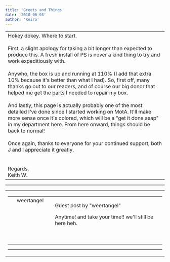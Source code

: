 ```yaml
---
title: 'Greets and Things'
date: '2010-06-03'
author: 'Keira'
---
```


<div>
<!-- Main content here -->
<table border="0" class="post"><tbody><tr><td>
   
   <div class="post_body">
       Hokey dokey. Where to start.<div><br></div><div>First, a slight apology for taking a bit longer than expected to produce this. A fresh install of PS is never a kind thing to try and work expeditiously with.&nbsp;</div><div><br></div><div>Anywho, the box is up and running at 110% (I add that extra 10% because it's better than what I had). So, first off, many thanks go out to our readers, and of course our big donor that helped me get the parts I needed to repair my box.</div><div><br></div><div>And lastly, this page is actually probably one of the most detailed I've done since I started working on MotA. It'll make more sense once it's colored, which will be a "get it done asap" in my department here. From here onward, things should be back to normal!</div><div><br></div><div>Once again, thanks to everyone for your continued support, both J and I appreciate it greatly.</div><div><br></div><div><br></div><div>Regards,</div><div>Keith W.</div>
   </div>
   </td></tr>
   </tbody></table><hr><table style="width:100%; border:0;" class="comment_table"><tbody><tr><td width="100%"><a name=""> </a><div style="width:100%;" class="comment"><table border="0" width="100%"><tbody><tr><td align="center" valign="top" width="125">
<span class="comment_title"><center>weertangel<br></center><a name="74">&nbsp;</a></span><br>
<center><img src="https://www.gravatar.com/avatar.php?gravatar_id=1d9d96987c3709dcf53e59cf6c659b81&amp;default=http%3A%2F%2Fmysteriesofthearcana.com%2Ftemplates%2Fmain%2Fimages%2Favatar.gif&amp;size=80&amp;rating=g" border="0" alt=""></center>
</td>
<td valign="top">


<p class="comment_text"> </p><p class="comment_text"><span class="forum_info">Guest post by "weertangel"</span><br> </p><p>Anytime! and take your time!! we'll still be here heh.</p> <p>&nbsp;</p>
 

</td></tr></tbody></table>
<hr></div></td></tr></tbody></table>
<!-- End main content -->
              </div>
